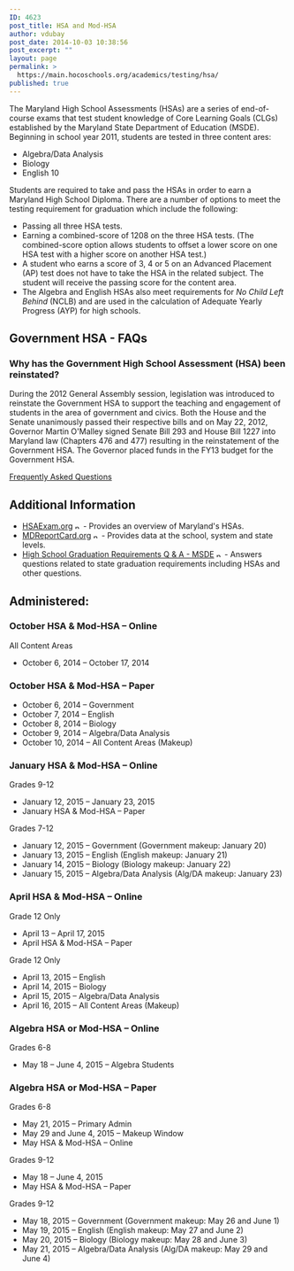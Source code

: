```yaml
---
ID: 4623
post_title: HSA and Mod-HSA
author: vdubay
post_date: 2014-10-03 10:38:56
post_excerpt: ""
layout: page
permalink: >
  https://main.hocoschools.org/academics/testing/hsa/
published: true
---
```

<p>The Maryland High School Assessments (HSAs) are a series of end-of-course exams that test student knowledge of Core Learning Goals (CLGs) established by the Maryland State Department of Education (MSDE). Beginning in school year 2011, students are tested in three content ares:</p>

<ul>
  <li>Algebra/Data Analysis</li>
  <li>Biology</li>
  <li>English 10</li>
</ul>

<p>Students are required to take and pass the HSAs in order to earn a Maryland High School Diploma. There are a number of options to meet the testing requirement for graduation which include the following:</p>

<ul>
  <li>Passing all three HSA tests.</li>
  <li>Earning a combined-score of 1208 on the three HSA tests. (The combined-score option allows students to offset a lower score on one HSA test with a higher score on another HSA test.)</li>
  <li>A student who earns a score of 3, 4 or 5 on an Advanced Placement (AP) test does not have to take the HSA in the related subject. The student will receive the passing score for the content area.</li>
  <li>The Algebra and English HSAs also meet requirements for <em>No Child Left Behind</em> (NCLB) and are used in the calculation of Adequate Yearly Progress (AYP) for high schools.</li>
</ul>

<h2>Government HSA - FAQs</h2>

<h3>Why has the Government High School Assessment (HSA) been reinstated?</h3>

<p>During the 2012 General Assembly session, legislation was introduced to reinstate the Government HSA to support the teaching and engagement of students in the area of government and civics. Both the House and the Senate unanimously passed their respective bills and on May 22, 2012, Governor Martin O'Malley signed Senate Bill 293 and House Bill 1227 into Maryland law (Chapters 476 and 477) resulting in the reinstatement of the Government HSA. The Governor placed funds in the FY13 budget for the Government HSA.</p>

<p><a href="/academics/testing/hsa-faqs/">Frequently Asked Questions</a></p>

<h2>Additional Information</h2>

<ul>
  <li><a href="http://www.hsaexam.org/" target="_blank">HSAExam.org</a> <img alt="new webpage" src="/f/images/new_webpage.gif" width="11" height="10" align="bottom" border="0" /> - Provides an overview of Maryland's HSAs.</li>
  <li><a href="http://www.mdreportcard.org/" target="_blank">MDReportCard.org</a> <img alt="new webpage" src="/f/images/new_webpage.gif" width="11" height="10" align="bottom" border="0" /> - Provides data at the school, system and state levels.</li>
  <li><a href="http://www.marylandpublicschools.org/MSDE/testing/hsg_qa/?WBCMODE=PresentationUnpublished%252%25%25%25" target="_blank">High School Graduation Requirements Q &amp; A - MSDE</a> <img alt="new webpage" src="/f/images/new_webpage.gif" width="11" height="10" align="bottom" border="0" /> - Answers questions related to state graduation requirements including HSAs and other questions.</li>
</ul>

<h2>Administered:</h2>
<h3>October HSA & Mod-HSA – Online</h3>
All Content Areas
<ul>
  <li>October 6, 2014 – October 17, 2014</li>
</ul>

<h3>October HSA & Mod-HSA – Paper</h3>
<ul>
  <li>October 6, 2014 – Government</li>
  <li>October 7, 2014 – English</li>
  <li>October 8, 2014 – Biology</li>
  <li>October 9, 2014 – Algebra/Data Analysis</li>
  <li>October 10, 2014 – All Content Areas (Makeup)</li>
</ul>

<h3>January HSA & Mod-HSA – Online</h3>
Grades 9-12
<ul>
  <li>January 12, 2015 – January 23, 2015</li>
  <li>January HSA & Mod-HSA – Paper</li>
</ul>
Grades 7-12
<ul>
  <li>January 12, 2015 – Government (Government makeup: January 20)</li>
  <li>January 13, 2015 – English (English makeup: January 21)</li>
  <li>January 14, 2015 – Biology (Biology makeup: January 22)</li>
  <li>January 15, 2015 – Algebra/Data Analysis (Alg/DA makeup: January 23)</li>
</ul>

<h3>April HSA & Mod-HSA – Online</h3>
Grade 12 Only
<ul>
  <li>April 13 – April 17, 2015</li>
  <li>April HSA & Mod-HSA – Paper</li>
</ul>
Grade 12 Only
<ul>
  <li>April 13, 2015 – English</li>
  <li>April 14, 2015 – Biology</li>
  <li>April 15, 2015 – Algebra/Data Analysis</li>
  <li>April 16, 2015 – All Content Areas (Makeup)</li>
</ul>

<h3>Algebra HSA or Mod-HSA – Online</h3>
Grades 6-8
<ul>
  <li>May 18 – June 4, 2015 – Algebra Students</li>
</ul>

<h3>Algebra HSA or Mod-HSA – Paper</h3>
Grades 6-8
<ul>
  <li>May 21, 2015 – Primary Admin</li>
  <li>May 29 and June 4, 2015 – Makeup Window</li>
  <li>May HSA & Mod-HSA – Online</li>
</ul>
Grades 9-12
<ul>
  <li>May 18 – June 4, 2015</li>
  <li>May HSA & Mod-HSA – Paper</li>
</ul>
Grades 9-12
<ul>
  <li>May 18, 2015 – Government (Government makeup: May 26 and June 1)</li>
  <li>May 19, 2015 – English (English makeup: May 27 and June 2)</li>
  <li>May 20, 2015 – Biology (Biology makeup: May 28 and June 3)</li>
  <li>May 21, 2015 – Algebra/Data Analysis (Alg/DA makeup: May 29 and June 4)</li>
</ul>

